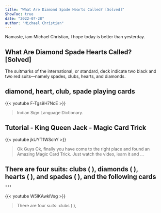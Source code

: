 ```yaml
---
title: "What Are Diamond Spade Hearts Called? [Solved]"
ShowToc: true 
date: "2022-07-28"
author: "Michael Christian" 
---
```


Namaste, iam Michael Christian, I hope today is better than yesterday.
## What Are Diamond Spade Hearts Called? [Solved]
The suitmarks of the international, or standard, deck indicate two black and two red suits—namely spades, clubs, hearts, and diamonds.

## diamond, heart, club, spade playing cards
{{< youtube F-Tgs9H7NcE >}}
>Indian Sign Language Dictionary.

## Tutorial - King Queen Jack - Magic Card Trick
{{< youtube jkUYT1WSchY >}}
>Ok Guys Ok, finally you have come to the right place and found an Amazing Magic Card Trick. Just watch the video, learn it and ...

## There are four suits: clubs ( ), diamonds ( ), hearts ( ), and spades ( ), and the following cards …
{{< youtube W5lKAwklVsg >}}
>There are four suits: clubs ( ), 

